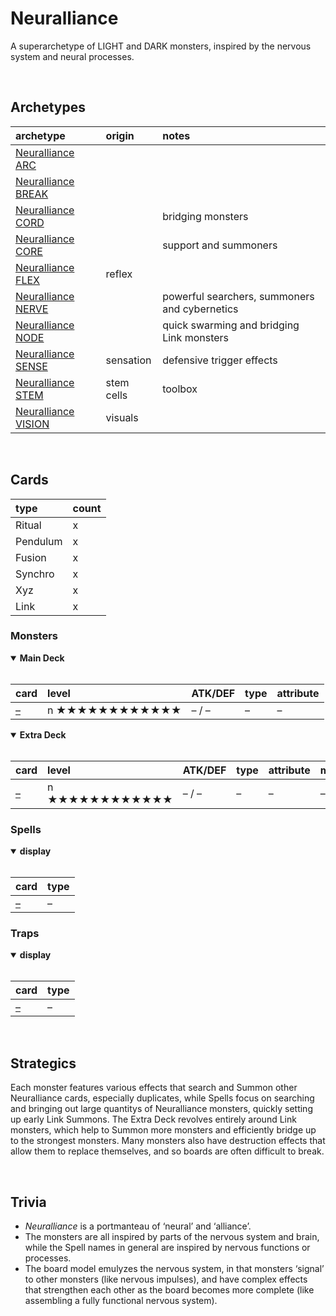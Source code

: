 # Neuralliance

A superarchetype of LIGHT and DARK monsters, inspired by the nervous system and neural processes.


<br>


## Archetypes

| archetype | origin | notes |
| :-------- | :----- | :---- |
| [Neuralliance ARC](Neuralliance%20ARC.md) | | |
| [Neuralliance BREAK](Neuralliance%20BREAK.md) | | |
| [Neuralliance CORD](Neuralliance%20CORD.md) | | bridging monsters |
| [Neuralliance CORE](Neuralliance%20CORE.md) | | support and summoners |
| [Neuralliance FLEX](Neuralliance%20FLEX.md) | reflex | |
| [Neuralliance NERVE](Neuralliance%20NERVE.md) | | powerful searchers, summoners and cybernetics |
| [Neuralliance NODE](Neuralliance%20NODE.md) | | quick swarming and bridging Link monsters |
| [Neuralliance SENSE](Neuralliance%20SENSE.md) | sensation | defensive trigger effects |
| [Neuralliance STEM](Neuralliance%20STEM.md) | stem cells | toolbox |
| [Neuralliance VISION](Neuralliance%20VISION.md) | visuals | |


<br>


## Cards

| type | count |
| :--- | :---- |
| Ritual | x |
| Pendulum | x |
| Fusion | x |
| Synchro | x |
| Xyz | x |
| Link | x |

### Monsters

<details open>
  <summary> <b> Main Deck </b> </summary> <br>

| card | level | ATK/DEF | type | attribute |
| :--- | :---- | :------ | :--- | :-------- |
| [–](../cards/monsters/standard/–.md) | n ★★★★★★★★★★★★ | – / – | – | – |

</details>

<details open>
  <summary> <b> Extra Deck </b> </summary> <br>

| card | level | ATK/DEF | type | attribute | material |
| :--- | :---- | :------ | :--- | :-------- | :------- |
| [–](../cards/monsters/–/–.md) | n ★★★★★★★★★★★★ | – / – | – | – | – |

</details>

### Spells

<details open>
  <summary> <b> display </b> </summary> <br>

| card | type |
| :--- | :--- |
| [–](../cards/spells/–.md) | – |

</details>

### Traps

<details open>
  <summary> <b> display </b> </summary> <br>

| card | type |
| :--- | :--- |
| [–](../cards/traps/–.md) | – |

</details>


<br>


## Strategics

Each monster features various effects that search and Summon other Neuralliance cards, especially duplicates, while Spells focus on searching and bringing out large quantitys of Neuralliance monsters, quickly setting up early Link Summons. The Extra Deck revolves entirely around Link monsters, which help to Summon more monsters and efficiently bridge up to the strongest monsters. Many monsters also have destruction effects that allow them to replace themselves, and so boards are often difficult to break.


<br>


## Trivia

- *Neuralliance* is a portmanteau of ‘neural’ and ‘alliance’.
- The monsters are all inspired by parts of the nervous system and brain, while the Spell names in general are inspired by nervous functions or processes.
- The board model emulyzes the nervous system, in that monsters ‘signal’ to other monsters (like nervous impulses), and have complex effects that strengthen each other as the board becomes more complete (like assembling a fully functional nervous system).
